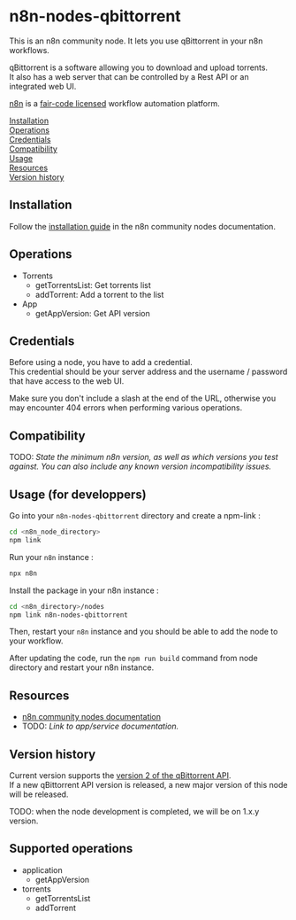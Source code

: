 # n8n-nodes-qbittorrent

This is an n8n community node. It lets you use qBittorrent in your n8n workflows.

qBittorrent is a software allowing you to download and upload torrents.  
It also has a web server that can be controlled by a Rest API or an integrated web UI.

[n8n](https://n8n.io/) is a [fair-code licensed](https://docs.n8n.io/reference/license/) workflow automation platform.

[Installation](#installation)  
[Operations](#operations)  
[Credentials](#credentials) <!-- delete if no auth needed -->  
[Compatibility](#compatibility)  
[Usage](#usage) <!-- delete if not using this section -->  
[Resources](#resources)  
[Version history](#version-history) <!-- delete if not using this section -->

## Installation

Follow the [installation guide](https://docs.n8n.io/integrations/community-nodes/installation/) in the n8n community nodes documentation.

## Operations

<!-- TEMPLATE -->
<!-- - <operation category> -->
<!-- 	- <operation name>: <operation description> -->

- Torrents
  - getTorrentsList: Get torrents list
  - addTorrent: Add a torrent to the list
- App
  - getAppVersion: Get API version

## Credentials

Before using a node, you have to add a credential.  
This credential should be your server address and the username / password that have access to the web UI.  

Make sure you don't include a slash at the end of the URL, otherwise you may encounter 404 errors when performing various operations.

## Compatibility

TODO: _State the minimum n8n version, as well as which versions you test against. You can also include any known version incompatibility issues._

## Usage (for developpers)

Go into your `n8n-nodes-qbittorrent` directory and create a npm-link :  

```bash
cd <n8n_node_directory>
npm link
```

Run your `n8n` instance :  

```bash
npx n8n
```

Install the package in your n8n instance :  

```bash
cd <n8n_directory>/nodes
npm link n8n-nodes-qbittorrent
```

Then, restart your `n8n` instance and you should be able to add the node to your workflow.

After updating the code, run the `npm run build` command from node directory and restart your n8n instance. 

## Resources

- [n8n community nodes documentation](https://docs.n8n.io/integrations/community-nodes/)
- TODO: _Link to app/service documentation._

## Version history

Current version supports the [version 2 of the qBittorrent API](https://github.com/qbittorrent/qBittorrent/wiki/WebUI-API-(qBittorrent-5.0)).  
If a new qBittorrent API version is released, a new major version of this node will be released.  

TODO: when the node development is completed, we will be on 1.x.y version.

## Supported operations

- application
  - getAppVersion
- torrents
  - getTorrentsList
  - addTorrent
